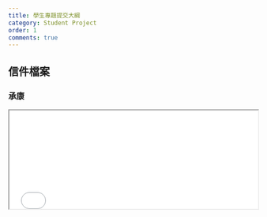 ```yaml
---
title: 學生專題提交大綱
category: Student Project
order: 1
comments: true
---
```


## 信件檔案

### 承康
<iframe width="100%" src="/icixin/files/c11_27.pdf" border="0" height="200"></iframe>